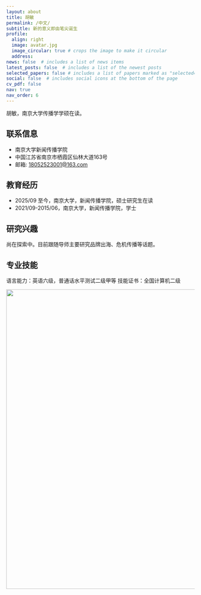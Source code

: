 ```yaml
---
layout: about
title: 胡敏
permalink: /中文/
subtitle: 新的意义即由笔尖诞生
profile:
  align: right
  image: avatar.jpg
  image_circular: true # crops the image to make it circular
  address:
news: false  # includes a list of news items
latest_posts: false  # includes a list of the newest posts
selected_papers: false # includes a list of papers marked as "selected={true}"
social: false  # includes social icons at the bottom of the page
cv_pdf: false
nav: true
nav_order: 6
---
```



胡敏，南京大学传播学学硕在读。

## 联系信息
- 南京大学新闻传播学院
- 中国江苏省南京市栖霞区仙林大道163号
- 邮箱: 18052523001@163.com

## 教育经历
- 2025/09 至今，南京大学，新闻传播学院，硕士研究生在读
- 2021/09-2015/06，南京大学，新闻传播学院，学士

## 研究兴趣
尚在探索中。目前跟随导师主要研究品牌出海、危机传播等话题。

## 专业技能
语言能力：英语六级，普通话水平测试二级甲等
技能证书：全国计算机二级


<a href="https://github.com/humin030/humin030.github.io/edit/master/_pages/%E4%B8%AD%E6%96%87.md">
  <img src="https://user-images.githubusercontent.com/543384/192227995-fdb3a693-2f68-4dc4-b9bd-06053066322f.png" width = "800" align="middle" />
</a>
